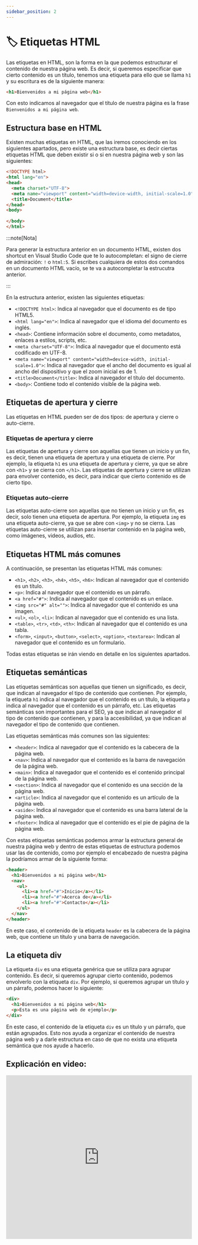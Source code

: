 ```yaml
---
sidebar_position: 2
---
```


# 🏷️ Etiquetas HTML

Las etiquetas en HTML, son la forma en la que podemos estructurar el contenido de nuestra página web. Es decir, si queremos especificar que cierto contenido es un título, tenemos una etiqueta para ello que se llama `h1` y su escritura es de la siguiente manera:

```html
<h1>Bienvenidos a mi página web</h1>
```

Con esto indicamos al navegador que el título de nuestra página es la frase `Bienvenidos a mi página web`.

## Estructura base en HTML

Existen muchas etiquetas en HTML, que las iremos conociendo en los siguientes apartados, pero existe una estructura base, es decir ciertas etiquetas HTML que deben existir si o si en nuestra página web y son las siguientes:

```html
<!DOCTYPE html>
<html lang="en">
<head>
  <meta charset="UTF-8">
  <meta name="viewport" content="width=device-width, initial-scale=1.0">
  <title>Document</title>
</head>
<body>
  
</body>
</html>
```

:::note[Nota]

Para generar la estructura anterior en un documento HTML, existen dos shortcut en Visual Studio Code que te lo autocompletan: el signo de cierre de admiración: `!` o `html:5`. Si escribes cualquiera de estos dos comandos en un documento HTML vacío, se te va a autocompletar la estrucutra anterior.

:::

En la estructura anterior, existen las siguientes etiquetas:

- `<!DOCTYPE html>`: Indica al navegador que el documento es de tipo HTML5.
- `<html lang="en">`: Indica al navegador que el idioma del documento es inglés.
- `<head>`: Contiene información sobre el documento, como metadatos, enlaces a estilos, scripts, etc.
- `<meta charset="UTF-8">`: Indica al navegador que el documento está codificado en UTF-8.
- `<meta name="viewport" content="width=device-width, initial-scale=1.0">`: Indica al navegador que el ancho del documento es igual al ancho del dispositivo y que el zoom inicial es de 1.
- `<title>Document</title>`: Indica al navegador el título del documento.
- `<body>`: Contiene todo el contenido visible de la página web.

## Etiquetas de apertura y cierre

Las etiquetas en HTML pueden ser de dos tipos: de apertura y cierre o auto-cierre. 

### Etiquetas de apertura y cierre

Las etiquetas de apertura y cierre son aquellas que tienen un inicio y un fin, es decir, tienen una etiqueta de apertura y una etiqueta de cierre. Por ejemplo, la etiqueta `h1` es una etiqueta de apertura y cierre, ya que se abre con `<h1>` y se cierra con `</h1>`. Las etiquetas de apertura y cierre se utilizan para envolver contenido, es decir, para indicar que cierto contenido es de cierto tipo.

### Etiquetas auto-cierre

Las etiquetas auto-cierre son aquellas que no tienen un inicio y un fin, es decir, solo tienen una etiqueta de apertura. Por ejemplo, la etiqueta `img` es una etiqueta auto-cierre, ya que se abre con `<img>` y no se cierra. Las etiquetas auto-cierre se utilizan para insertar contenido en la página web, como imágenes, videos, audios, etc.

## Etiquetas HTML más comunes

A continuación, se presentan las etiquetas HTML más comunes:

- `<h1>`, `<h2>`, `<h3>`, `<h4>`, `<h5>`, `<h6>`: Indican al navegador que el contenido es un título.
- `<p>`: Indica al navegador que el contenido es un párrafo.
- `<a href="#">`: Indica al navegador que el contenido es un enlace.
- `<img src="#" alt="">`: Indica al navegador que el contenido es una imagen.
- `<ul>`, `<ol>`, `<li>`: Indican al navegador que el contenido es una lista.
- `<table>`, `<tr>`, `<td>`, `<th>`: Indican al navegador que el contenido es una tabla.
- `<form>`, `<input>`, `<button>`, `<select>`, `<option>`, `<textarea>`: Indican al navegador que el contenido es un formulario.

Todas estas etiquetas se irán viendo en detalle en los siguientes apartados.

## Etiquetas semánticas

Las etiquetas semánticas son aquellas que tienen un significado, es decir, que indican al navegador el tipo de contenido que contienen. Por ejemplo, la etiqueta `h1` indica al navegador que el contenido es un título, la etiqueta `p` indica al navegador que el contenido es un párrafo, etc. Las etiquetas semánticas son importantes para el SEO, ya que indican al navegador el tipo de contenido que contienen, y para la accesibilidad, ya que indican al navegador el tipo de contenido que contienen.

Las etiquetas semánticas más comunes son las siguientes:

- `<header>`: Indica al navegador que el contenido es la cabecera de la página web.
- `<nav>`: Indica al navegador que el contenido es la barra de navegación de la página web.
- `<main>`: Indica al navegador que el contenido es el contenido principal de la página web.
- `<section>`: Indica al navegador que el contenido es una sección de la página web.
- `<article>`: Indica al navegador que el contenido es un artículo de la página web.
- `<aside>`: Indica al navegador que el contenido es una barra lateral de la página web.
- `<footer>`: Indica al navegador que el contenido es el pie de página de la página web.

Con estas etiquetas semánticas podemos armar la estructura general de nuestra página web y dentro de estas etiquetas de estructura podemos usar las de contenido, como por ejemplo el encabezado de nuestra página la podríamos armar de la siguiente forma:

```html
<header>
  <h1>Bienvenidos a mi página web</h1>
  <nav>
    <ul>
      <li><a href="#">Inicio</a></li>
      <li><a href="#">Acerca de</a></li>
      <li><a href="#">Contacto</a></li>
    </ul>
  </nav>
</header>
```

En este caso, el contenido de la etiqueta `header` es la cabecera de la página web, que contiene un título y una barra de navegación.

## La etiqueta div

La etiqueta `div` es una etiqueta genérica que se utiliza para agrupar contenido. Es decir, si queremos agrupar cierto contenido, podemos envolverlo con la etiqueta `div`. Por ejemplo, si queremos agrupar un título y un párrafo, podemos hacer lo siguiente:

```html
<div>
  <h1>Bienvenidos a mi página web</h1>
  <p>Esta es una página web de ejemplo</p>
</div>
```

En este caso, el contenido de la etiqueta `div` es un título y un párrafo, que están agrupados. Esto nos ayuda a organizar el contenido de nuestra página web y a darle estructura en caso de que no exista una etiqueta semántica que nos ayude a hacerlo.

## Explicación en video:

<iframe width="100%" height="444" src="https://www.youtube.com/embed/GucaPbn9Cf8?si=F6LqPPNSVLGJFfRW" title="YouTube video player" frameborder="0" allow="accelerometer; autoplay; clipboard-write; encrypted-media; gyroscope; picture-in-picture; web-share" allowfullscreen></iframe>